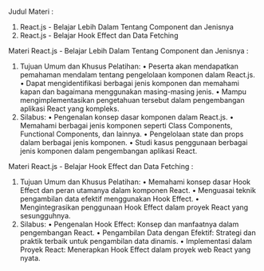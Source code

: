 Judul Materi :
1. React.js - Belajar Lebih Dalam Tentang Component dan Jenisnya
2. React.js - Belajar Hook Effect dan Data Fetching

Materi React.js - Belajar Lebih Dalam Tentang Component dan Jenisnya :
1. Tujuan Umum dan Khusus Pelatihan:
    • Peserta akan mendapatkan pemahaman mendalam tentang pengelolaan komponen dalam React.js.
    • Dapat mengidentifikasi berbagai jenis komponen dan memahami kapan dan bagaimana menggunakan masing-masing jenis.
    • Mampu mengimplementasikan pengetahuan tersebut dalam pengembangan aplikasi React yang kompleks.
2. Silabus:
    • Pengenalan konsep dasar komponen dalam React.js.
    • Memahami berbagai jenis komponen seperti Class Components, Functional Components, dan lainnya.
    • Pengelolaan state dan props dalam berbagai jenis komponen.
    • Studi kasus penggunaan berbagai jenis komponen dalam pengembangan aplikasi React.


Materi React.js - Belajar Hook Effect dan Data Fetching :
1. Tujuan Umum dan Khusus Pelatihan:
    • Memahami konsep dasar Hook Effect dan peran utamanya dalam komponen React.
    • Menguasai teknik pengambilan data efektif menggunakan Hook Effect.
    • Mengintegrasikan penggunaan Hook Effect dalam proyek React yang sesungguhnya.
2. Silabus:
    • Pengenalan Hook Effect: Konsep dan manfaatnya dalam pengembangan React.
    • Pengambilan Data dengan Efektif: Strategi dan praktik terbaik untuk pengambilan data dinamis.
    • Implementasi dalam Proyek React: Menerapkan Hook Effect dalam proyek web React yang nyata.
